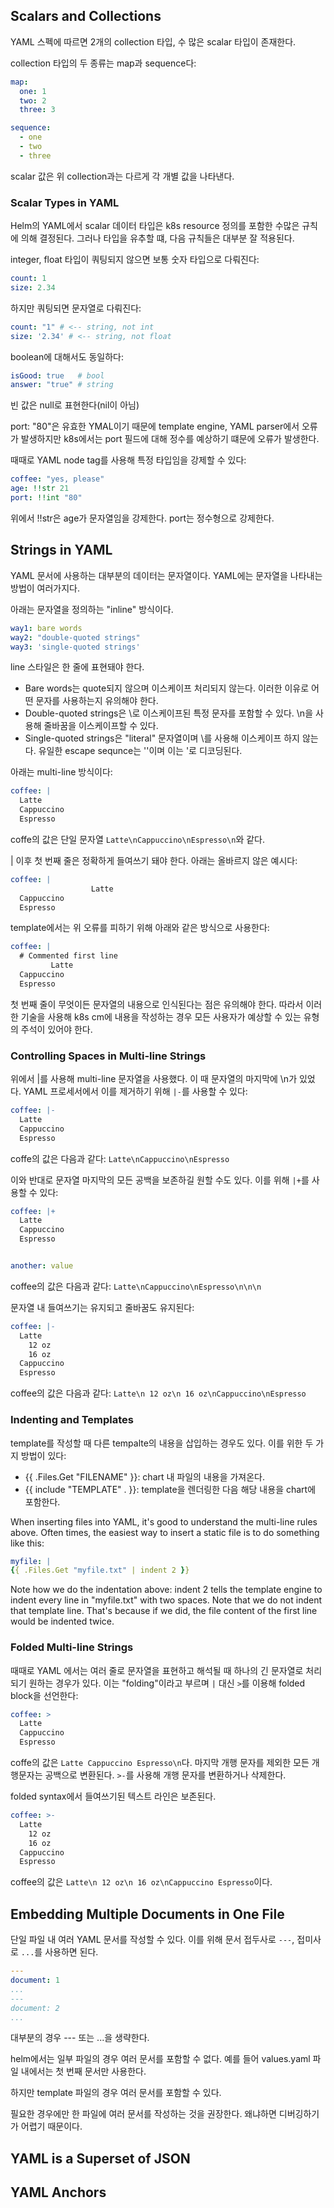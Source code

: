 ## Scalars and Collections
YAML 스펙에 따르면 2개의 collection 타입, 수 많은 scalar 타입이 존재한다.

collection 타입의 두 종류는 map과 sequence다:

``` yaml
map:
  one: 1
  two: 2
  three: 3

sequence:
  - one
  - two
  - three
```

scalar 값은 위 collection과는 다르게 각 개별 값을 나타낸다.

### Scalar Types in YAML
Helm의 YAML에서 scalar 데이터 타입은 k8s resource 정의를 포함한 수많은 규칙에 의해 결정된다. 그러나 타입을 유추할 떄, 다음 규칙들은 대부분 잘 적용된다.

integer, float 타입이 쿼팅되지 않으면 보통 숫자 타입으로 다뤄진다:

``` yaml
count: 1
size: 2.34
```

하지만 쿼팅되면 문자열로 다뤄진다:

``` yaml
count: "1" # <-- string, not int
size: '2.34' # <-- string, not float
```

boolean에 대해서도 동일하다:

``` yaml
isGood: true   # bool
answer: "true" # string
```

빈 값은 null로 표현한다(nil이 아님)

port: "80"은 유효한 YMAL이기 때문에 template engine, YAML parser에서 오류가 발생하지만 k8s에서는 port 필드에 대해 정수를 예상하기 떄문에 오류가 발생한다.

때때로 YAML node tag를 사용해 특정 타입임을 강제할 수 있다:

``` yaml
coffee: "yes, please"
age: !!str 21
port: !!int "80"
```

위에서 !!str은 age가 문자열임을 강제한다. port는 정수형으로 강제한다.

## Strings in YAML
YAML 문서에 사용하는 대부분의 데이터는 문자열이다. YAML에는 문자열을 나타내는 방법이 여러가지다.

아래는 문자열을 정의하는 "inline" 방식이다.

``` yaml
way1: bare words
way2: "double-quoted strings"
way3: 'single-quoted strings'
```

line 스타일은 한 줄에 표현돼야 한다.

- Bare words는 quote되지 않으며 이스케이프 처리되지 않는다. 이러한 이유로 어떤 문자를 사용하는지 유의해야 한다.
- Double-quoted strings은 \로 이스케이프된 특정 문자를 포함할 수 있다. \n을 사용해 줄바꿈을 이스케이프할 수 있다.
- Single-quoted strings은 "literal" 문자열이며 \를 사용해 이스케이프 하지 않는다. 유일한 escape sequnce는 ''이며 이는 '로 디코딩된다.

아래는 multi-line 방식이다:

``` yaml
coffee: |
  Latte
  Cappuccino
  Espresso
```

coffe의 값은 단일 문자열 `Latte\nCappuccino\nEspresso\n`와 같다.

| 이후 첫 번째 줄은 정확하게 들여쓰기 돼야 한다. 아래는 올바르지 않은 예시다:

``` yaml
coffee: |
                  Latte
  Cappuccino
  Espresso
```

template에서는 위 오류를 피하기 위해 아래와 같은 방식으로 사용한다:

``` yaml
coffee: |
  # Commented first line
         Latte
  Cappuccino
  Espresso
```

첫 번째 줄이 무엇이든 문자열의 내용으로 인식된다는 점은 유의해야 한다. 따라서 이러한 기술을 사용해 k8s cm에 내용을 작성하는 경우 모든 사용자가 예상할 수 있는 유형의 주석이 있어야 한다.

### Controlling Spaces in Multi-line Strings
위에서 |를 사용해 multi-line 문자열을 사용했다. 이 때 문자열의 마지막에 \n가 있었다. YAML 프로세서에서 이를 제거하기 위해 `|-`를 사용할 수 있다:

``` yaml
coffee: |-
  Latte
  Cappuccino
  Espresso
```

coffe의 값은 다음과 같다: `Latte\nCappuccino\nEspresso`

이와 반대로 문자열 마지막의 모든 공백을 보존하길 원할 수도 있다. 이를 위해 `|+`를 사용할 수 있다:

``` yaml
coffee: |+
  Latte
  Cappuccino
  Espresso  


another: value
```

coffee의 값은 다음과 같다: `Latte\nCappuccino\nEspresso\n\n\n`

문자열 내 들여쓰기는 유지되고 줄바꿈도 유지된다:

``` yaml
coffee: |-
  Latte
    12 oz
    16 oz
  Cappuccino
  Espresso
```

coffee의 값은 다음과 같다: `Latte\n 12 oz\n 16 oz\nCappuccino\nEspresso`

### Indenting and Templates
template를 작성할 때 다른 tempalte의 내용을 삽입하는 경우도 있다. 이를 위한 두 가지 방법이 있다:

- {{ .Files.Get "FILENAME" }}: chart 내 파일의 내용을 가져온다.
-  {{ include "TEMPLATE" . }}: template을 렌더링한 다음 해당 내용을 chart에 포함한다.

When inserting files into YAML, it's good to understand the multi-line rules above. Often times, the easiest way to insert a static file is to do something like this:

``` yaml
myfile: |
{{ .Files.Get "myfile.txt" | indent 2 }}
```

Note how we do the indentation above: indent 2 tells the template engine to indent every line in "myfile.txt" with two spaces. Note that we do not indent that template line. That's because if we did, the file content of the first line would be indented twice.

### Folded Multi-line Strings
때때로 YAML 에서는 여러 줄로 문자열을 표현하고 해석될 때 하나의 긴 문자열로 처리되기 원하는 경우가 있다. 이는 "folding"이라고 부르며 `|` 대신 `>`를 이용해 folded block을 선언한다:

``` yaml
coffee: >
  Latte
  Cappuccino
  Espresso
```

coffe의 값은 `Latte Cappuccino Espresso\n`다. 마지막 개행 문자를 제외한 모든 개행문자는 공백으로 변환된다. `>-`를 사용해 개행 문자를 변환하거나 삭제한다.

folded syntax에서 들여쓰기된 텍스트 라인은 보존된다.

``` yaml
coffee: >-
  Latte
    12 oz
    16 oz
  Cappuccino
  Espresso
```

coffee의 값은 `Latte\n 12 oz\n 16 oz\nCappuccino Espresso`이다.

## Embedding Multiple Documents in One File
단일 파일 내 여러 YAML 문서를 작성할 수 있다. 이를 위해 문서 접두사로 `---`, 접미사로 `...`를 사용하면 된다.

``` yaml
---
document: 1
...
---
document: 2
...
```

대부분의 경우 --- 또는 ...을 생략한다.

helm에서는 일부 파일의 경우 여러 문서를 포함할 수 없다. 예를 들어 values.yaml 파일 내에서는 첫 번째 문서만 사용한다.

하지만 template 파일의 경우 여러 문서를 포함할 수 있다.

필요한 경우에만 한 파일에 여러 문서를 작성하는 것을 권장한다. 왜냐하면 디버깅하기가 어렵기 때문이다.

## YAML is a Superset of JSON

## YAML Anchors